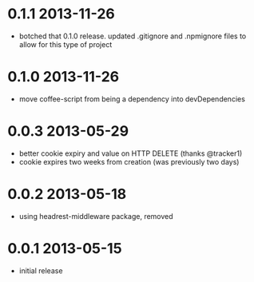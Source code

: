 # 0.1.1 2013-11-26

* botched that 0.1.0 release.  updated .gitignore and .npmignore files to allow
  for this type of project

# 0.1.0 2013-11-26

* move coffee-script from being a dependency into devDependencies

# 0.0.3 2013-05-29

* better cookie expiry and value on HTTP DELETE (thanks @tracker1)
* cookie expires two weeks from creation (was previously two days)

# 0.0.2 2013-05-18

* using headrest-middleware package, removed

# 0.0.1 2013-05-15

* initial release


